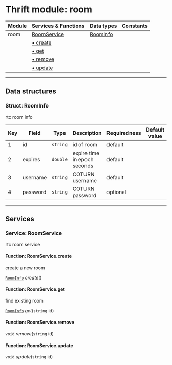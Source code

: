 # Thrift module: room

| Module | Services & Functions                          | Data types                   | Constants |
| ------ | --------------------------------------------- | ---------------------------- | --------- |
| room   | [RoomService](#service-roomservice)           | [RoomInfo](#struct-roominfo) |           |
|        | [ &bull; create](#function-roomservicecreate) |                              |           |
|        | [ &bull; get](#function-roomserviceget)       |                              |           |
|        | [ &bull; remove](#function-roomserviceremove) |                              |           |
|        | [ &bull; update](#function-roomserviceupdate) |                              |           |

---

## Data structures

### Struct: RoomInfo

rtc room info

| Key | Field    | Type     | Description                  | Requiredness | Default value |
| --- | -------- | -------- | ---------------------------- | ------------ | ------------- |
| 1   | id       | `string` | id of room                   | default      |               |
| 2   | expires  | `double` | expire time in epoch seconds | default      |               |
| 3   | username | `string` | COTURN username              | default      |               |
| 4   | password | `string` | COTURN password              | optional     |               |

---

## Services

### Service: RoomService

rtc room service

#### Function: RoomService.create

create a new room

[`RoomInfo`](#struct-roominfo)
_create_()

#### Function: RoomService.get

find existing room

[`RoomInfo`](#struct-roominfo)
_get_(`string` id)

#### Function: RoomService.remove

`void`
_remove_(`string` id)

#### Function: RoomService.update

`void`
_update_(`string` id)
